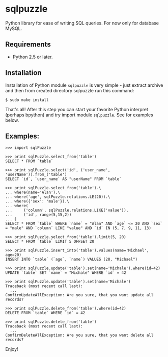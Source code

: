 # sqlpuzzle

Python library for ease of writing SQL queries. For now only for database MySQL.

## Requirements

- Python 2.5 or later.

## Installation

Installation of Python module `sqlpuzzle` is very simple - just extract archive
and then from created directory sqlpuzzle run this command:

    $ sudo make install

That's all! After this step you can start your favorite Python interpret (perhaps
bpython) and try import module `sqlpuzzle`. See for examples below.


## Examples:

    >>> import sqlPuzzle

    >>> print sqlPuzzle.select_from('table')
    SELECT * FROM `table`

    >>> print sqlPuzzle.select('id', ('user_name', 'userName')).from_('table')
    SELECT `id`, `user_name` AS "userName" FROM `table`

    >>> print sqlPuzzle.select_from('table').\
    ... where(name='Alan').\
    ... where('age', sqlPuzzle.relations.LE(20)).\
    ... where({'sex': 'male'}).\
    ... where(
    ...     ('column', sqlPuzzle.relations.LIKE('value')),
    ...     ('id', range(5,15,2))
    ... )
    SELECT * FROM `table` WHERE `name` = "Alan" AND `age` <= 20 AND `sex` = "male" AND `column` LIKE "value" AND `id` IN (5, 7, 9, 11, 13)

    >>> print sqlPuzzle.select_from('table').limit(5, 20)
    SELECT * FROM `table` LIMIT 5 OFFSET 20

    >>> print sqlPuzzle.insert_into('table').values(name='Michael', age=20)
    INSERT INTO `table` (`age`, `name`) VALUES (20, "Michael")

    >>> print sqlPuzzle.update('table').set(name='Michale').where(id=42)
    UPDATE `table` SET `name` = "Michale" WHERE `id` = 42

    >>> print sqlPuzzle.update('table').set(name='Michale')
    Traceback (most recent call last):
      ...
    ConfirmUpdateAllException: Are you sure, that you want update all records?

    >>> print sqlPuzzle.delete_from('table').where(id=42)
    DELETE FROM `table` WHERE `id` = 42

    >>> print sqlPuzzle.delete_from('table')
    Traceback (most recent call last):
      ...
    ConfirmDeleteAllException: Are you sure, that you want delete all records?

Enjoy!
